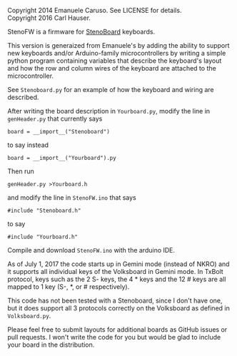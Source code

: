 Copyright 2014 Emanuele Caruso. See LICENSE for details.  
Copyright 2016 Carl Hauser. 

StenoFW is a firmware for [StenoBoard](http://stenoboard.com) keyboards.

This version is generaized from Emanuele's by adding the ability to
support new keyboards and/or Arduino-family microcontrollers by writing
a simple python program containing variables that describe the keyboard's
layout and how the row and column wires of the keyboard are attached to the
microcontroller.

See `Stenoboard.py` for an example of how the keyboard and wiring are
described.

After writing the board description in `Yourboard.py`,
modify the line in `genHeader.py` that currently says
```
board = __import__("Stenoboard")
```
to say instead
```
board = __import__("Yourboard").py
```
Then run
```
genHeader.py >Yourboard.h
```

and modify the line in `StenoFW.ino` that says
```
#include "Stenoboard.h"
```
to say
```
#include "Yourboard.h"
```

Compile and download `StenoFW.ino` with the arduino IDE.

As of July 1, 2017 the code starts up in Gemini mode (instead of NKRO)
and it supports all individual keys of the Volksboard in Gemini mode.
In TxBolt protocol, keys such as the 2 S- keys, the 4 * keys and the
12 # keys are all mapped to 1 key (S-, *, or # respectively).

This code has not been tested with a Stenoboard, since I don't have one,
but it does support all 3 protocols correctly on the Volksboard as defined
in `Volksboard.py`.

Please feel free to submit layouts for additional boards as GitHub issues
or pull requests. I won't write the code for you but would be glad to include
your board in the distribution.

